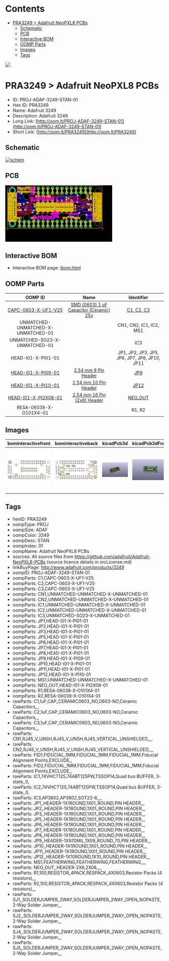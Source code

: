 



Contents
========

* [PRA3249 > Adafruit NeoPXL8 PCBs](#pra3249--adafruit-neopxl8-pcbs)
	* [Schematic](#schematic)
	* [PCB](#pcb)
	* [Interactive BOM](#interactive-bom)
	* [OOMP Parts](#oomp-parts)
	* [Images](#images)
	* [Tags](#tags)
  
![][im]
# PRA3249 > Adafruit NeoPXL8 PCBs

- ID: PROJ-ADAF-3249-STAN-01
- Hex ID: PRA3249
- Name: Adafruit 3249
- Description: Adafruit 3249
- Long Link: [http://oom.lt/PROJ-ADAF-3249-STAN-01](http://oom.lt/PROJ-ADAF-3249-STAN-01)
- Short Link: [http://oom.lt/PRA3249](http://oom.lt/PRA3249)

## Schematic
  
[![schem](eagleSchemImage.png)](eagleSchemImage.png)
## PCB
  
[![pcb](eagleImage.png)](eagleImage.png)
## Interactive BOM

- Interactive BOM page: [ibom.html](https://htmlpreview.github.io/?https://github.com/oomlout/oomlout_OOMP_projects/blob/main/PROJ-ADAF-3249-STAN-01/kicad/bom/ibom.html)

## OOMP Parts
  

|OOMP ID|Name|Identifier|
| :---: | :---: | :---: |
|[CAPC-0603-X-UF1-V25](https://github.com/oomlout/oomlout_OOMP_parts/tree/main/CAPC-0603-X-UF1-V25/)|[SMD (0603) 1 uF Capacitor (Ceramic) 25v](https://github.com/oomlout/oomlout_OOMP_parts/tree/main/CAPC-0603-X-UF1-V25/)|[C1, C2, C3](https://github.com/oomlout/oomlout_OOMP_parts/tree/main/CAPC-0603-X-UF1-V25/)|
|UNMATCHED-UNMATCHED-X-UNMATCHED-01||CN1, CN2, IC1, IC2, MS1|
|UNMATCHED-SO23-X-UNMATCHED-01||IC3|
|HEAD-I01-X-PI01-01||JP1, JP2, JP3, JP5, JP6, JP7, JP8, JP10, JP11|
|[HEAD-I01-X-PI09-01](https://github.com/oomlout/oomlout_OOMP_parts/tree/main/HEAD-I01-X-PI09-01/)|[2.54 mm 9 Pin Header](https://github.com/oomlout/oomlout_OOMP_parts/tree/main/HEAD-I01-X-PI09-01/)|[JP9](https://github.com/oomlout/oomlout_OOMP_parts/tree/main/HEAD-I01-X-PI09-01/)|
|[HEAD-I01-X-PI10-01](https://github.com/oomlout/oomlout_OOMP_parts/tree/main/HEAD-I01-X-PI10-01/)|[2.54 mm 10 Pin Header](https://github.com/oomlout/oomlout_OOMP_parts/tree/main/HEAD-I01-X-PI10-01/)|[JP12](https://github.com/oomlout/oomlout_OOMP_parts/tree/main/HEAD-I01-X-PI10-01/)|
|[HEAD-I01-X-PI2X08-01](https://github.com/oomlout/oomlout_OOMP_parts/tree/main/HEAD-I01-X-PI2X08-01/)|[2.54 mm 16 Pin (2x8) Header](https://github.com/oomlout/oomlout_OOMP_parts/tree/main/HEAD-I01-X-PI2X08-01/)|[NEO_OUT](https://github.com/oomlout/oomlout_OOMP_parts/tree/main/HEAD-I01-X-PI2X08-01/)|
|RESA-06038-X-O101X4-01||R1, R2|

## Images
  
  

|bominteractivefront|bominteractiveback|kicadPcb3d|kicadPcb3dFront|kicadPcb3dBack|kicadSchem|eagleImage|eagleSchemImage|pcbdraw|pcbdrawback|
| :---: | :---: | :---: | :---: | :---: | :---: | :---: | :---: | :---: | :---: |
|[![bominteractivefront](bomFront_140.png)](bomFront.png)|[![bominteractiveback](bomBack_140.png)](bomBack.png)|[![kicadPcb3d](kicadPcb3d_140.png)](kicadPcb3d.png)|[![kicadPcb3dFront](kicadPcb3dFront_140.png)](kicadPcb3dFront.png)|[![kicadPcb3dBack](kicadPcb3dBack_140.png)](kicadPcb3dBack.png)|[![kicadSchem](kicadSchem_140.png)](kicadSchem.png)|[![eagleImage](eagleImage_140.png)](eagleImage.png)|[![eagleSchemImage](eagleSchemImage_140.png)](eagleSchemImage.png)|[![pcbdraw](pcbdraw_140.png)](pcbdraw.png)|[![pcbdrawback](pcbdrawBack_140.png)](pcbdrawBack.png)|

## Tags

- hexID: PRA3249
- oompType: PROJ
- oompSize: ADAF
- oompColor: 3249
- oompDesc: STAN
- oompIndex: 01
- oompName: Adafruit NeoPXL8 PCBs
- sources: All source files from https://github.com/adafruit/Adafruit-NeoPXL8-PCBs (source licence details in srcLicense.md)
- linkBuyPage: http://www.adafruit.com/products/3249
- oompID: PROJ-ADAF-3249-STAN-01
- oompParts: C1,CAPC-0603-X-UF1-V25
- oompParts: C2,CAPC-0603-X-UF1-V25
- oompParts: C3,CAPC-0603-X-UF1-V25
- oompParts: CN1,UNMATCHED-UNMATCHED-X-UNMATCHED-01
- oompParts: CN2,UNMATCHED-UNMATCHED-X-UNMATCHED-01
- oompParts: IC1,UNMATCHED-UNMATCHED-X-UNMATCHED-01
- oompParts: IC2,UNMATCHED-UNMATCHED-X-UNMATCHED-01
- oompParts: IC3,UNMATCHED-SO23-X-UNMATCHED-01
- oompParts: JP1,HEAD-I01-X-PI01-01
- oompParts: JP2,HEAD-I01-X-PI01-01
- oompParts: JP3,HEAD-I01-X-PI01-01
- oompParts: JP5,HEAD-I01-X-PI01-01
- oompParts: JP6,HEAD-I01-X-PI01-01
- oompParts: JP7,HEAD-I01-X-PI01-01
- oompParts: JP8,HEAD-I01-X-PI01-01
- oompParts: JP9,HEAD-I01-X-PI09-01
- oompParts: JP10,HEAD-I01-X-PI01-01
- oompParts: JP11,HEAD-I01-X-PI01-01
- oompParts: JP12,HEAD-I01-X-PI10-01
- oompParts: MS1,UNMATCHED-UNMATCHED-X-UNMATCHED-01
- oompParts: NEO_OUT,HEAD-I01-X-PI2X08-01
- oompParts: R1,RESA-06038-X-O101X4-01
- oompParts: R2,RESA-06038-X-O101X4-01
- rawParts: C1,1uF,CAP_CERAMIC0603_NO,0603-NO,Ceramic Capacitors,,,
- rawParts: C2,1uF,CAP_CERAMIC0603_NO,0603-NO,Ceramic Capacitors,,,
- rawParts: C3,1uF,CAP_CERAMIC0603_NO,0603-NO,Ceramic Capacitors,,,
- rawParts: CN1,RJ45_V_UNSH,RJ45_V_UNSH,RJ45_VERTICAL_UNSHIELDED,,,,
- rawParts: CN2,RJ45_V_UNSH,RJ45_V_UNSH,RJ45_VERTICAL_UNSHIELDED,,,,
- rawParts: FID1,FIDUCIAL_1MM,FIDUCIAL_1MM,FIDUCIAL_1MM,Fiducial Alignment Points,EXCLUDE,,
- rawParts: FID2,FIDUCIAL_1MM,FIDUCIAL_1MM,FIDUCIAL_1MM,Fiducial Alignment Points,EXCLUDE,,
- rawParts: IC1,74VHCT125,74ABT125PW,TSSOP14,Quad bus BUFFER, 3-state,,0,
- rawParts: IC2,74VHCT125,74ABT125PW,TSSOP14,Quad bus BUFFER, 3-state,,0,
- rawParts: IC3,AP3602,AP3602,SOT23-6,,,,
- rawParts: JP1,,HEADER-1X1ROUND,1X01_ROUND,PIN HEADER,,,
- rawParts: JP2,,HEADER-1X1ROUND,1X01_ROUND,PIN HEADER,,,
- rawParts: JP3,,HEADER-1X1ROUND,1X01_ROUND,PIN HEADER,,,
- rawParts: JP5,,HEADER-1X1ROUND,1X01_ROUND,PIN HEADER,,,
- rawParts: JP6,,HEADER-1X1ROUND,1X01_ROUND,PIN HEADER,,,
- rawParts: JP7,,HEADER-1X1ROUND,1X01_ROUND,PIN HEADER,,,
- rawParts: JP8,,HEADER-1X1ROUND,1X01_ROUND,PIN HEADER,,,
- rawParts: JP9,,HEADER-1X970MIL,1X09_ROUND_70,PIN HEADER,,,
- rawParts: JP10,,HEADER-1X1ROUND,1X01_ROUND,PIN HEADER,,,
- rawParts: JP11,,HEADER-1X1ROUND,1X01_ROUND,PIN HEADER,,,
- rawParts: JP12,,HEADER-1X10ROUND,1X10_ROUND,PIN HEADER,,,
- rawParts: MS1,FEATHERWING,FEATHERWING,FEATHERWING,,,,
- rawParts: NEO_OUT,,HEADER-2X8,2X08,,,,
- rawParts: R1,100,RESISTOR_4PACK,RESPACK_4X0603,Resistor Packs (4 resistors),,,
- rawParts: R2,100,RESISTOR_4PACK,RESPACK_4X0603,Resistor Packs (4 resistors),,,
- rawParts: SJ1,,SOLDERJUMPER_2WAY,SOLDERJUMPER_2WAY_OPEN_NOPASTE,2-Way Solder Jumper,,,
- rawParts: SJ2,,SOLDERJUMPER_2WAY,SOLDERJUMPER_2WAY_OPEN_NOPASTE,2-Way Solder Jumper,,,
- rawParts: SJ4,,SOLDERJUMPER_2WAY,SOLDERJUMPER_2WAY_OPEN_NOPASTE,2-Way Solder Jumper,,,
- rawParts: SJ5,,SOLDERJUMPER_2WAY,SOLDERJUMPER_2WAY_OPEN_NOPASTE,2-Way Solder Jumper,,,



[im]: kicadPcb3d_450.png
